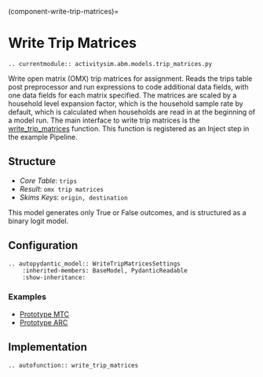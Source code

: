 (component-write-trip-matrices)=
# Write Trip Matrices

```{eval-rst}
.. currentmodule:: activitysim.abm.models.trip_matrices.py
```

Write open matrix (OMX) trip matrices for assignment.  Reads the trips table post preprocessor and run expressions
to code additional data fields, with one data fields for each matrix specified.  The matrices are scaled by a
household level expansion factor, which is the household sample rate by default, which is calculated when
households are read in at the beginning of a model run.  The main interface to write trip
matrices is the [write_trip_matrices](activitysim.abm.models.trip_matrices.write_trip_matrices) function.  This function
is registered as an Inject step in the example Pipeline.

## Structure

- *Core Table*: `trips`
- *Result*: `omx trip matrices`
- *Skims Keys*: `origin, destination`

This model generates only True or False outcomes, and is structured as a binary
logit model.


## Configuration

```{eval-rst}
.. autopydantic_model:: WriteTripMatricesSettings
    :inherited-members: BaseModel, PydanticReadable
    :show-inheritance:
```

### Examples

- [Prototype MTC](https://github.com/ActivitySim/activitysim/blob/main/activitysim/examples/prototype_mtc/configs/write_trip_matrices.yaml)
- [Prototype ARC](https://github.com/ActivitySim/activitysim/blob/main/activitysim/examples/prototype_arc/configs/write_trip_matrices.yaml)

## Implementation

```{eval-rst}
.. autofunction:: write_trip_matrices
```

